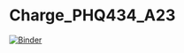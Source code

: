 # Charge_PHQ434_A23

[![Binder](https://mybinder.org/badge_logo.svg)](https://mybinder.org/v2/gh/AmdaUwU/Charge_PHQ434_A23/HEAD)

